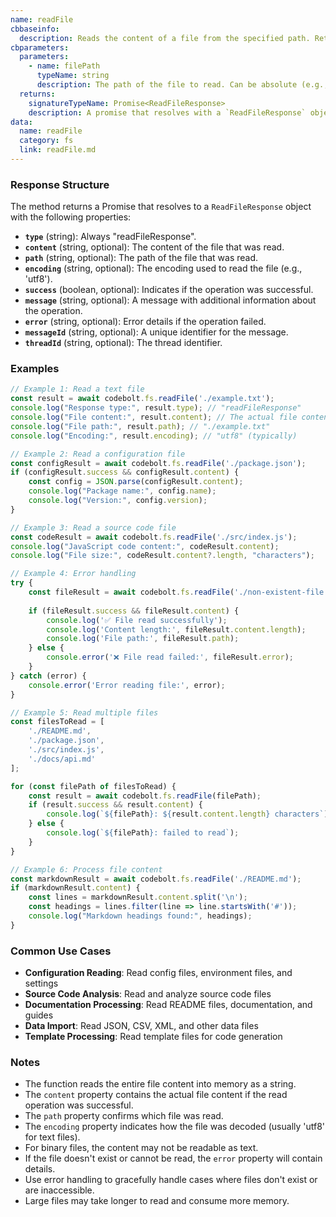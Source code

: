 ```yaml
---
name: readFile
cbbaseinfo:
  description: Reads the content of a file from the specified path. Returns the file content along with metadata about the read operation.
cbparameters:
  parameters:
    - name: filePath
      typeName: string
      description: The path of the file to read. Can be absolute (e.g., '/home/user/file.txt') or relative (e.g., './file.txt').
  returns:
    signatureTypeName: Promise<ReadFileResponse>
    description: A promise that resolves with a `ReadFileResponse` object containing the file content and read operation metadata.
data:
  name: readFile
  category: fs
  link: readFile.md
---
```

<CBBaseInfo/> 
<CBParameters/>

### Response Structure

The method returns a Promise that resolves to a `ReadFileResponse` object with the following properties:

- **`type`** (string): Always "readFileResponse".
- **`content`** (string, optional): The content of the file that was read.
- **`path`** (string, optional): The path of the file that was read.
- **`encoding`** (string, optional): The encoding used to read the file (e.g., 'utf8').
- **`success`** (boolean, optional): Indicates if the operation was successful.
- **`message`** (string, optional): A message with additional information about the operation.
- **`error`** (string, optional): Error details if the operation failed.
- **`messageId`** (string, optional): A unique identifier for the message.
- **`threadId`** (string, optional): The thread identifier.

### Examples

```javascript
// Example 1: Read a text file
const result = await codebolt.fs.readFile('./example.txt');
console.log("Response type:", result.type); // "readFileResponse"
console.log("File content:", result.content); // The actual file content
console.log("File path:", result.path); // "./example.txt"
console.log("Encoding:", result.encoding); // "utf8" (typically)

// Example 2: Read a configuration file
const configResult = await codebolt.fs.readFile('./package.json');
if (configResult.success && configResult.content) {
    const config = JSON.parse(configResult.content);
    console.log("Package name:", config.name);
    console.log("Version:", config.version);
}

// Example 3: Read a source code file
const codeResult = await codebolt.fs.readFile('./src/index.js');
console.log("JavaScript code content:", codeResult.content);
console.log("File size:", codeResult.content?.length, "characters");

// Example 4: Error handling
try {
    const fileResult = await codebolt.fs.readFile('./non-existent-file.txt');
    
    if (fileResult.success && fileResult.content) {
        console.log('✅ File read successfully');
        console.log('Content length:', fileResult.content.length);
        console.log('File path:', fileResult.path);
    } else {
        console.error('❌ File read failed:', fileResult.error);
    }
} catch (error) {
    console.error('Error reading file:', error);
}

// Example 5: Read multiple files
const filesToRead = [
    './README.md',
    './package.json',
    './src/index.js',
    './docs/api.md'
];

for (const filePath of filesToRead) {
    const result = await codebolt.fs.readFile(filePath);
    if (result.success && result.content) {
        console.log(`${filePath}: ${result.content.length} characters`);
    } else {
        console.log(`${filePath}: failed to read`);
    }
}

// Example 6: Process file content
const markdownResult = await codebolt.fs.readFile('./README.md');
if (markdownResult.content) {
    const lines = markdownResult.content.split('\n');
    const headings = lines.filter(line => line.startsWith('#'));
    console.log("Markdown headings found:", headings);
}
```

### Common Use Cases

- **Configuration Reading**: Read config files, environment files, and settings
- **Source Code Analysis**: Read and analyze source code files
- **Documentation Processing**: Read README files, documentation, and guides
- **Data Import**: Read JSON, CSV, XML, and other data files
- **Template Processing**: Read template files for code generation

### Notes

- The function reads the entire file content into memory as a string.
- The `content` property contains the actual file content if the read operation was successful.
- The `path` property confirms which file was read.
- The `encoding` property indicates how the file was decoded (usually 'utf8' for text files).
- For binary files, the content may not be readable as text.
- If the file doesn't exist or cannot be read, the `error` property will contain details.
- Use error handling to gracefully handle cases where files don't exist or are inaccessible.
- Large files may take longer to read and consume more memory.